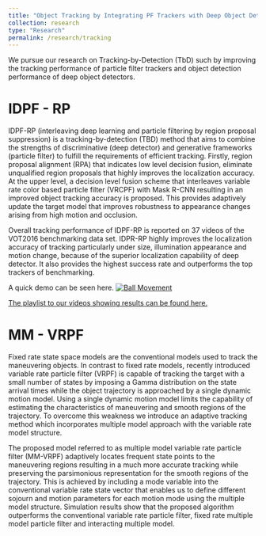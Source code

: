 ```yaml
---
title: "Object Tracking by Integrating PF Trackers with Deep Object Detectors "
collection: research
type: "Research"
permalink: /research/tracking
---
```


We pursue our research on Tracking-by-Detection (TbD) such by improving the tracking performance of particle filter trackers and object detection performance of deep object detectors. 


IDPF - RP
======

IDPF-RP (interleaving deep learning and particle filtering by region proposal suppression) is a tracking-by-detection (TBD) method that aims to combine the strengths of discriminative (deep detector) and generative frameworks (particle filter) to fulfill the requirements of efficient tracking. Firstly, region proposal alignment (RPA) that indicates low level decision fusion, eliminate unqualified region proposals that highly improves the localization accuracy. At the upper level, a decision level fusion scheme that interleaves variable rate color based particle filter (VRCPF) with Mask R-CNN resulting in an improved object tracking accuracy is proposed. This provides adaptively update the target model that improves robustness to appearance changes arising from high motion and occlusion.

 

Overall tracking performance of IDPF-RP is reported on 37 videos of the VOT2016 benchmarking data set.  IDPR-RP highly improves the localization accuracy of tracking particularly under size, illumination appearance and motion change, because of the superior localization capability of deep detector. It also provides the highest success rate and outperforms the top trackers of benchmarking.

A quick demo can be seen here.
[![Ball Movement](files/ball2.gif)](https://www.youtube.com/watch?v=B8EGeEquzGI&t=0s&list=PLMzonaXew-57RYoqFr4-sGbkdnUkHnqg3&index=2)

[The playlist to our videos showing results can be found here.](https://www.youtube.com/playlist?list=PLMzonaXew-57RYoqFr4-sGbkdnUkHnqg3 "Youtube Page")


MM - VRPF
======

Fixed rate state space models are the conventional models used to track the maneuvering objects.
In contrast to fixed rate models, recently introduced variable rate particle filter (VRPF) is capable
of tracking the target with a small number of states by imposing a Gamma distribution on the state
arrival times while the object trajectory is approached by a single dynamic motion model. Using a
single dynamic motion model limits the capability of estimating the characteristics of maneuvering
and smooth regions of the trajectory. To overcome this weakness we introduce an adaptive tracking
method which incorporates multiple model approach with the variable rate model structure.

The proposed model referred to as multiple model variable rate particle filter (MM-VRPF) adaptively locates frequent
state points to the maneuvering regions resulting in a much more accurate tracking while preserving the
parsimonious representation for the smooth regions of the trajectory. This is achieved by including a mode
variable into the conventional variable rate state vector that enables us to define different sojourn and
motion parameters for each motion mode using the multiple model structure. Simulation results show that the
proposed algorithm outperforms the conventional variable rate particle filter, fixed rate multiple model
particle filter and interacting multiple model.
